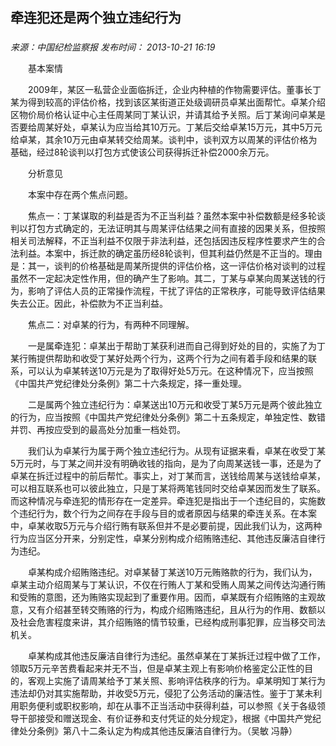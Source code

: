 ## 牵连犯还是两个独立违纪行为

### 

_来源：中国纪检监察报_ _发布时间： 2013-10-21 16:19_

　　基本案情

　　2009年，某区一私营企业面临拆迁，企业内种植的作物需要评估。董事长丁某为得到较高的评估价格，找到该区某街道正处级调研员卓某出面帮忙。卓某介绍区物价局价格认证中心主任周某同丁某认识，并请其给予关照。后丁某询问卓某是否要给周某好处，卓某认为应当给其10万元。丁某后交给卓某15万元，其中5万元给卓某，其余10万元由卓某转交给周某。谈判中，谈判双方以周某的评估价格为基础，经过8轮谈判以打包方式使该公司获得拆迁补偿2000余万元。

　　分析意见

　　本案中存在两个焦点问题。

　　焦点一：丁某谋取的利益是否为不正当利益？虽然本案中补偿数额是经多轮谈判以打包方式确定的，无法证明其与周某评估结果之间有直接的因果关系，但按照相关司法解释，不正当利益不仅限于非法利益，还包括因违反程序性要求产生的合法利益。本案中，拆迁款的确定虽历经8轮谈判，但其利益仍然是不正当的。理由是：其一，谈判的价格基础是周某所提供的评估价格，这一评估价格对谈判的过程虽然不一定起决定性作用，但的确产生了影响。其二，丁某与卓某向周某送钱的行为，影响了评估人员的正常操作流程，干扰了评估的正常秩序，可能导致评估结果失去公正。因此，补偿款为不正当利益。

　　焦点二：对卓某的行为，有两种不同理解。

　　一是属牵连犯：卓某出于帮助丁某获利进而自己得到好处的目的，实施了为丁某行贿提供帮助和收受丁某好处两个行为，这两个行为之间有着手段和结果的联系，可以认为卓某转送10万元是为了取得好处5万元。在这种情况下，应当按照《中国共产党纪律处分条例》第二十六条规定，择一重处理。

　　二是属两个独立违纪行为：卓某送出10万元和收受丁某5万元是两个彼此独立的行为，应当按照《中国共产党纪律处分条例》第二十五条规定，单独定性、数错并罚、再按应受到的最高处分加重一档处罚。

　　我们认为卓某行为属于两个独立违纪行为。从现有证据来看，卓某在收受丁某5万元时，与丁某之间并没有明确收钱的指向，是为了向周某送钱一事，还是为了卓某在拆迁过程中的前后帮忙。事实上，对丁某而言，送钱给周某与送钱给卓某，可以相互联系也可以彼此独立，只是丁某将两笔钱同时交给卓某因而发生了联系。而这种情况与牵连犯的情形存在一定差异。牵连犯是指出于一个违纪目的，实施数个违纪行为，数个行为之间存在手段与目的或者原因与结果的牵连关系。在本案中，卓某收取5万元与介绍行贿有联系但并不是必要前提，因此我们认为，这两种行为应当区分开来，分别定性，卓某分别构成介绍贿赂违纪、其他违反廉洁自律行为违纪。

　　卓某构成介绍贿赂违纪。对卓某替丁某送10万元贿赂款的行为，我们认为，卓某主动介绍周某与丁某认识，不仅在行贿人丁某和受贿人周某之间传达沟通行贿和受贿的意图，还为贿赂实现起到了重要作用。因而，卓某既有介绍贿赂的主观故意，又有介绍甚至转交贿赂的行为，构成介绍贿赂违纪，且从行为的作用、数额以及社会危害程度来讲，其介绍贿赂的情节较重，已经构成刑事犯罪，应当移交司法机关。

　　卓某构成其他违反廉洁自律行为违纪。虽然卓某在丁某拆迁过程中做了工作，领取5万元辛苦费看起来并无不当，但是卓某主观上有影响价格鉴定公正性的目的，客观上实施了请周某给予丁某关照、影响评估秩序的行为。卓某明知丁某行为违法却仍对其实施帮助，并收受5万元，侵犯了公务活动的廉洁性。鉴于丁某未利用职务便利或职权影响，却在从事不正当活动中获得利益，可以参照《关于各级领导干部接受和赠送现金、有价证券和支付凭证的处分规定》，根据《中国共产党纪律处分条例》第八十二条认定为构成其他违反廉洁自律行为。（吴敏 冯静）